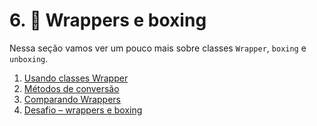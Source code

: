 # 6. 🎁️ Wrappers e boxing

Nessa seção vamos ver um pouco mais sobre classes `Wrapper`, `boxing` e `unboxing`.

1. [Usando classes Wrapper](./01-classes-wrapper/README.md)
2. [Métodos de conversão](./02-metodos-de-conversao/README.md)
3. [Comparando Wrappers](./03-comparando-wrappers/README.md)
4. [Desafio – wrappers e boxing](./04-desafio-wrappers/README.md)